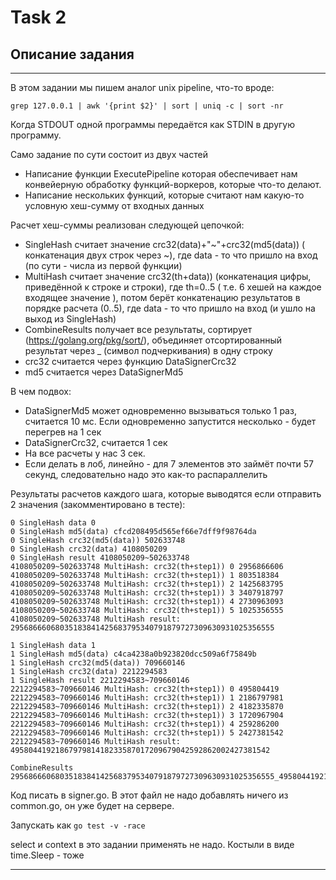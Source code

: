 # Task 2

## Описание задания

---
В этом задании мы пишем аналог unix pipeline, что-то вроде:
```
grep 127.0.0.1 | awk '{print $2}' | sort | uniq -c | sort -nr
```

Когда STDOUT одной программы передаётся как STDIN в другую программу.

Само задание по сути состоит из двух частей
* Написание функции ExecutePipeline которая обеспечивает нам конвейерную обработку функций-воркеров, которые что-то делают.
* Написание нескольких функций, которые считают нам какую-то условную хеш-сумму от входных данных

Расчет хеш-суммы реализован следующей цепочкой:
* SingleHash считает значение crc32(data)+"~"+crc32(md5(data)) ( конкатенация двух строк через ~), где data - то что пришло на вход (по сути - числа из первой функции)
* MultiHash считает значение crc32(th+data)) (конкатенация цифры, приведённой к строке и строки), где th=0..5 ( т.е. 6 хешей на каждое входящее значение ), потом берёт конкатенацию результатов в порядке расчета (0..5), где data - то что пришло на вход (и ушло на выход из SingleHash)
* CombineResults получает все результаты, сортирует (https://golang.org/pkg/sort/), объединяет отсортированный результат через _ (символ подчеркивания) в одну строку
* crc32 считается через функцию DataSignerCrc32
* md5 считается через DataSignerMd5

В чем подвох:
* DataSignerMd5 может одновременно вызываться только 1 раз, считается 10 мс. Если одновременно запустится несколько - будет перегрев на 1 сек
* DataSignerCrc32, считается 1 сек
* На все расчеты у нас 3 сек.
* Если делать в лоб, линейно - для 7 элементов это займёт почти 57 секунд, следовательно надо это как-то распараллелить

Результаты расчетов каждого шага, которые выводятся если отправить 2 значения (закомментировано в тесте):

```
0 SingleHash data 0
0 SingleHash md5(data) cfcd208495d565ef66e7dff9f98764da
0 SingleHash crc32(md5(data)) 502633748
0 SingleHash crc32(data) 4108050209
0 SingleHash result 4108050209~502633748
4108050209~502633748 MultiHash: crc32(th+step1)) 0 2956866606
4108050209~502633748 MultiHash: crc32(th+step1)) 1 803518384
4108050209~502633748 MultiHash: crc32(th+step1)) 2 1425683795
4108050209~502633748 MultiHash: crc32(th+step1)) 3 3407918797
4108050209~502633748 MultiHash: crc32(th+step1)) 4 2730963093
4108050209~502633748 MultiHash: crc32(th+step1)) 5 1025356555
4108050209~502633748 MultiHash result: 29568666068035183841425683795340791879727309630931025356555

1 SingleHash data 1
1 SingleHash md5(data) c4ca4238a0b923820dcc509a6f75849b
1 SingleHash crc32(md5(data)) 709660146
1 SingleHash crc32(data) 2212294583
1 SingleHash result 2212294583~709660146
2212294583~709660146 MultiHash: crc32(th+step1)) 0 495804419
2212294583~709660146 MultiHash: crc32(th+step1)) 1 2186797981
2212294583~709660146 MultiHash: crc32(th+step1)) 2 4182335870
2212294583~709660146 MultiHash: crc32(th+step1)) 3 1720967904
2212294583~709660146 MultiHash: crc32(th+step1)) 4 259286200
2212294583~709660146 MultiHash: crc32(th+step1)) 5 2427381542
2212294583~709660146 MultiHash result: 4958044192186797981418233587017209679042592862002427381542

CombineResults 29568666068035183841425683795340791879727309630931025356555_4958044192186797981418233587017209679042592862002427381542
```

Код писать в signer.go. В этот файл не надо добавлять ничего из common.go, он уже будет на сервере.

Запускать как `go test -v -race`

select и context в это задании применять не надо. Костыли в виде time.Sleep - тоже

---
